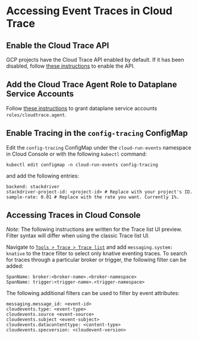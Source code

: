 # Accessing Event Traces in Cloud Trace

## Enable the Cloud Trace API

GCP projects have the Cloud Trace API enabled by default. If it has been
disabled, follow
[these instructions](https://cloud.google.com/trace/docs/setup#gcp-config) to
enable the API.

## Add the Cloud Trace Agent Role to Dataplane Service Accounts

Follow
[these instructions](../install/dataplane-service-account.md#create-a-google-cloud-service-account-to-interact-with-pubsub)
to grant dataplane service accounts `roles/cloudtrace.agent`.

## Enable Tracing in the `config-tracing` ConfigMap

Edit the `config-tracing` ConfigMap under the `cloud-run-events` namespace in
Cloud Console or with the following `kubectl` command:

```shell
kubectl edit configmap -n cloud-run-events config-tracing
```

and add the following entries:

```
backend: stackdriver
stackdriver-project-id: <project-id> # Replace with your project's ID.
sample-rate: 0.01 # Replace with the rate you want. Currently 1%.
```

## Accessing Traces in Cloud Console

_Note:_ The following instructions are written for the Trace list UI preview.
Filter syntax will differ when using the classic Trace list UI.

Navigate to
[`Tools > Trace > Trace list`](https://console.cloud.google.com/traces/list) and
add `messaging.system: knative` to the trace filter to select only knative
eventing traces. To search for traces through a particular broker or trigger,
the following filter can be added:

```
SpanName: broker:<broker-name>.<broker-namespace>
SpanName: trigger:<trigger-name>.<trigger-namespace>
```

The following additional filters can be used to filter by event attributes:

```
messaging.message_id: <event-id>
cloudevents.type: <event-type>
cloudevents.source <event-source>
cloudevents.subject <event-subject>
cloudevents.datacontenttype: <content-type>
cloudevents.specversion: <cloudevent-version>
```

